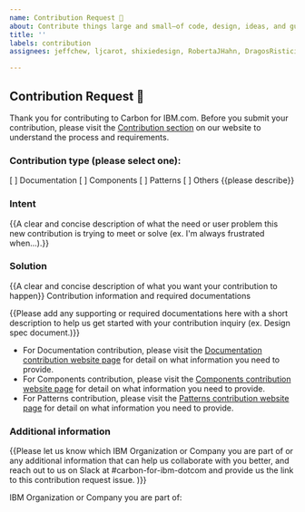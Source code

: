 ```yaml
---
name: Contribution Request 💓
about: Contribute things large and small—of code, design, ideas, and guidance.
title: ''
labels: contribution
assignees: jeffchew, ljcarot, shixiedesign, RobertaJHahn, DragosRistici, kennylam, andysherman2121

---
```


## Contribution Request 💓

Thank you for contributing to Carbon for IBM.com. Before you submit your contribution, please visit the [Contribution section](https://www.ibm.com/standards/carbon/contributing/overview/) on our website to understand the process and requirements.

### Contribution type (please select one):

[ ] Documentation
[ ] Components
[ ] Patterns
[ ] Others {{please describe}}

### Intent

{{A clear and concise description of what the need or user problem this new contribution is trying to meet or solve (ex. I'm always frustrated when...).}}

### Solution

{{A clear and concise description of what you want your contribution to happen}}
Contribution information and required documentations

{{Please add any supporting or required documentations here with a short description to help us get started with your contribution inquiry (ex. Design spec document.)}}

- For Documentation contribution, please visit the [Documentation contribution website page](https://www.ibm.com/standards/carbon/contributions/documentation/) for detail on what information you need to provide.
- For Components contribution, please visit the [Components contribution website page](https://www.ibm.com/standards/carbon/contributing/components) for detail on what information you need to provide.
- For Patterns contribution, please visit the [Patterns contribution website page](https://www.ibm.com/standards/carbon/contributing/patterns) for detail on what information you need to provide.

### Additional information

{{Please let us know which IBM Organization or Company you are part of or any additional information that can help us collaborate with you better, and reach out to us on Slack at #carbon-for-ibm-dotcom and provide us the link to this contribution request issue. )}}

IBM Organization or Company you are part of: 

